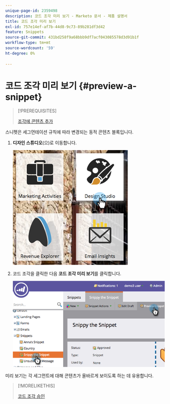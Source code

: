 ```yaml
---
unique-page-id: 2359498
description: 코드 조각 미리 보기 - Marketo 문서 - 제품 설명서
title: 코드 조각 미리 보기
exl-id: 757e14ef-af7b-44d8-9c73-89b281df3d42
feature: Snippets
source-git-commit: 431bd258f9a68bbb9df7acf043085578d3d91b1f
workflow-type: tm+mt
source-wordcount: '59'
ht-degree: 0%

---
```


# 코드 조각 미리 보기 {#preview-a-snippet}

>[!PREREQUISITES]
>
>[조각에 콘텐츠 추가](/help/marketo/product-docs/personalization/segmentation-and-snippets/snippets/add-content-to-a-snippet.md)

스니펫은 세그먼테이션 규칙에 따라 변경되는 동적 콘텐츠 블록입니다.

1. **디자인 스튜디오**(으)로 이동합니다.

   ![](assets/designstudio-3.png)

1. 코드 조각을 클릭한 다음 **코드 조각 미리 보기**&#x200B;를 클릭합니다.

   ![](assets/image2014-9-16-9-3a48-3a32.png)

미리 보기는 각 세그먼트에 대해 콘텐츠가 올바르게 보이도록 하는 데 유용합니다.

>[!MORELIKETHIS]
>
>[코드 조각 승인](/help/marketo/product-docs/personalization/segmentation-and-snippets/snippets/approve-a-snippet.md)
